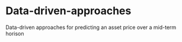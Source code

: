 # Data-driven-approaches
Data-driven approaches for predicting an asset price over a mid-term horison
